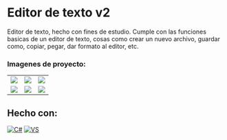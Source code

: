 # Editor de texto v2

Editor de texto, hecho con fines de estudio. Cumple con las funciones basicas de un editor de texto, cosas como crear un nuevo archivo, guardar como, copiar, pegar, dar formato al editor, etc.

### Imagenes de proyecto:

<table style="width:100%">
  <tr>
    <td>
  		<img src="https://user-images.githubusercontent.com/113802499/190916461-850dc158-8ddc-47b0-9d72-c277fa43ac56.png">
	  </td>
    <td>
  		<img src="https://user-images.githubusercontent.com/113802499/190916464-15ad2e55-3676-41c6-b16f-a8da3d5430fd.png">
	  </td>
    <td>
  		<img src="https://user-images.githubusercontent.com/113802499/190916469-31b3719c-5284-4790-97d7-19a1ce5280d5.png">
	  </td>
  </tr>
  <tr>
    <td>
  		<img src="https://user-images.githubusercontent.com/113802499/190916470-737758bc-6126-4365-9a1a-65dec8d4c361.png">
	  </td>
    <td>
  		<img src="https://user-images.githubusercontent.com/113802499/190916471-c9794d4e-05a6-4273-a4e8-ff4fbc16791e.png">
	  </td>
    <td>
  		<img src="https://user-images.githubusercontent.com/113802499/190916473-77406811-60d9-4a90-a417-d868faf243af.png">
	  </td>
  </tr>
</table>

## Hecho con: 
[![C#](https://img.shields.io/badge/C%23-239120?style=for-the-badge&logo=c-sharp&logoColor=white)](https://github.com/louysdev/editor-text-v2-itla)
[![VS](https://img.shields.io/badge/Visual_Studio-5C2D91?style=for-the-badge&logo=visual%20studio&logoColor=white)](https://github.com/louysdev/editor-text-v2-itla)

